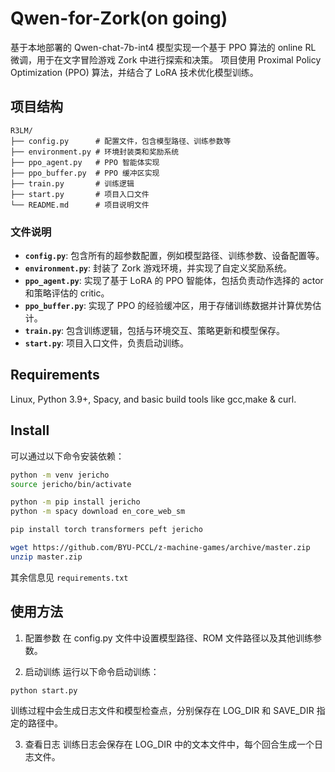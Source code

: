 # Qwen-for-Zork(on going)

基于本地部署的 Qwen-chat-7b-int4 模型实现一个基于 PPO 算法的 online RL 微调，用于在文字冒险游戏 Zork 中进行探索和决策。
项目使用 Proximal Policy Optimization (PPO) 算法，并结合了 LoRA 技术优化模型训练。

## 项目结构
```
R3LM/
├── config.py      # 配置文件，包含模型路径、训练参数等
├── environment.py # 环境封装类和奖励系统
├── ppo_agent.py   # PPO 智能体实现
├── ppo_buffer.py  # PPO 缓冲区实现
├── train.py       # 训练逻辑
├── start.py       # 项目入口文件
└── README.md      # 项目说明文件
```

### 文件说明

- **`config.py`**: 包含所有的超参数配置，例如模型路径、训练参数、设备配置等。
- **`environment.py`**: 封装了 Zork 游戏环境，并实现了自定义奖励系统。
- **`ppo_agent.py`**: 实现了基于 LoRA 的 PPO 智能体，包括负责动作选择的 actor 和策略评估的 critic。
- **`ppo_buffer.py`**: 实现了 PPO 的经验缓冲区，用于存储训练数据并计算优势估计。
- **`train.py`**: 包含训练逻辑，包括与环境交互、策略更新和模型保存。
- **`start.py`**: 项目入口文件，负责启动训练。


## Requirements

Linux, Python 3.9+, Spacy, and basic build tools like gcc,make & curl.

## Install
可以通过以下命令安装依赖：

```bash
python -m venv jericho
source jericho/bin/activate

python -m pip install jericho
python -m spacy download en_core_web_sm

pip install torch transformers peft jericho
```

```bash
wget https://github.com/BYU-PCCL/z-machine-games/archive/master.zip
unzip master.zip
```
其余信息见 `requirements.txt`

## 使用方法

1. 配置参数
在 config.py 文件中设置模型路径、ROM 文件路径以及其他训练参数。

2. 启动训练
运行以下命令启动训练：
```bash
python start.py
```
训练过程中会生成日志文件和模型检查点，分别保存在 LOG_DIR 和 SAVE_DIR 指定的路径中。

3. 查看日志
训练日志会保存在 LOG_DIR 中的文本文件中，每个回合生成一个日志文件。
